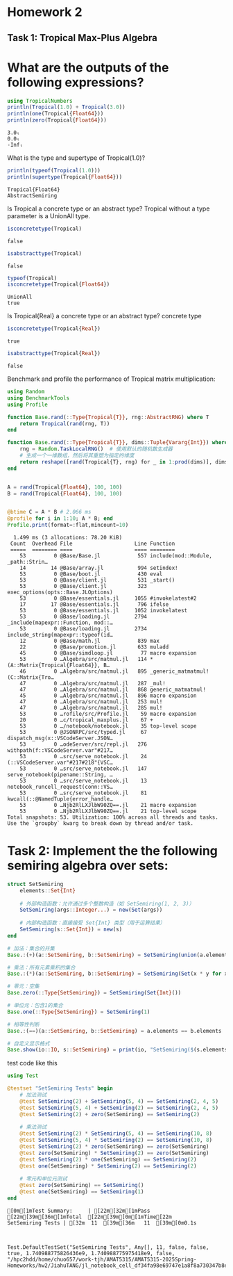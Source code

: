 # Homework 2

## Task 1: Tropical Max-Plus Algebra

# What are the outputs of the following expressions?


```julia
using TropicalNumbers
println(Tropical(1.0) + Tropical(3.0))
println(one(Tropical{Float64}))
println(zero(Tropical{Float64}))
```

    3.0ₜ
    0.0ₜ
    -Infₜ


What is the type and supertype of Tropical(1.0)?


```julia
println(typeof(Tropical(1.0)))
println(supertype(Tropical{Float64}))
```

    Tropical{Float64}
    AbstractSemiring


Is Tropical a concrete type or an abstract type?
    Tropical without a type parameter is a UnionAll type.

```julia
isconcretetype(Tropical)
```
    false

```julia
isabstracttype(Tropical)
```
    false

```julia
typeof(Tropical)
isconcretetype(Tropical{Float64})
```
    UnionAll
    true

Is Tropical{Real} a concrete type or an abstract type?
    concrete type 

```julia
isconcretetype(Tropical{Real})
```
    true

```julia
isabstracttype(Tropical{Real})
```

    false


Benchmark and profile the performance of Tropical matrix multiplication:


```julia
using Random
using BenchmarkTools
using Profile

function Base.rand(::Type{Tropical{T}}, rng::AbstractRNG) where T
    return Tropical(rand(rng, T))  
end

function Base.rand(::Type{Tropical{T}}, dims::Tuple{Vararg{Int}}) where T
    rng = Random.TaskLocalRNG()  # 使用默认的随机数生成器
    # 生成一个一维数组，然后将其重塑为指定的维度
    return reshape([rand(Tropical{T}, rng) for _ in 1:prod(dims)], dims)
end


A = rand(Tropical{Float64}, 100, 100)
B = rand(Tropical{Float64}, 100, 100)


@btime C = A * B # 2.066 ms
@profile for i in 1:10; A * B; end
Profile.print(format=:flat,mincount=10)

```

      1.499 ms (3 allocations: 78.20 KiB)
     Count  Overhead File                    Line Function
     =====  ======== ====                    ==== ========
        53         0 @Base/Base.jl            557 include(mod::Module, _path::Strin…
        14        14 @Base/array.jl           994 setindex!
        53         0 @Base/boot.jl            430 eval
        53         0 @Base/client.jl          531 _start()
        53         0 @Base/client.jl          323 exec_options(opts::Base.JLOptions)
        53         0 @Base/essentials.jl     1055 #invokelatest#2
        17        17 @Base/essentials.jl      796 ifelse
        53         0 @Base/essentials.jl     1052 invokelatest
        53         0 @Base/loading.jl        2794 _include(mapexpr::Function, mod::…
        53         0 @Base/loading.jl        2734 include_string(mapexpr::typeof(id…
        12         0 @Base/math.jl            839 max
        22         0 @Base/promotion.jl       633 muladd
        45         0 @Base/simdloop.jl         77 macro expansion
        53         0 …Algebra/src/matmul.jl   114 *(A::Matrix{Tropical{Float64}}, B…
        46         0 …Algebra/src/matmul.jl   895 _generic_matmatmul!(C::Matrix{Tro…
        47         0 …Algebra/src/matmul.jl   287 _mul!
        47         0 …Algebra/src/matmul.jl   868 generic_matmatmul!
        45         0 …Algebra/src/matmul.jl   896 macro expansion
        47         0 …Algebra/src/matmul.jl   253 mul!
        47         0 …Algebra/src/matmul.jl   285 mul!
        53         0 …rofile/src/Profile.jl    59 macro expansion
        20         0 …c/tropical_maxplus.jl    67 +
        53         0 …/notebook/notebook.jl    35 top-level scope
        53         0 @JSONRPC/src/typed.jl     67 dispatch_msg(x::VSCodeServer.JSON…
        53         0 …odeServer/src/repl.jl   276 withpath(f::VSCodeServer.var"#217…
        53         0 …src/serve_notebook.jl    24 (::VSCodeServer.var"#217#218"{VSC…
        53         0 …src/serve_notebook.jl   147 serve_notebook(pipename::String, …
        53         0 …src/serve_notebook.jl    13 notebook_runcell_request(conn::VS…
        53         0 …src/serve_notebook.jl    81 kwcall(::@NamedTuple{error_handle…
        53         0 …Njb2RlLXJlbW90ZQ==.jl    21 macro expansion
        53         0 …Njb2RlLXJlbW90ZQ==.jl    21 top-level scope
    Total snapshots: 53. Utilization: 100% across all threads and tasks. Use the `groupby` kwarg to break down by thread and/or task.


# Task 2: Implement the the following semiring algebra over sets:


```julia
struct SetSemiring
    elements::Set{Int}
    
    # 外部构造函数：允许通过多个整数构造（如 SetSemiring(1, 2, 3)）
    SetSemiring(args::Integer...) = new(Set(args))
    
    # 内部构造函数：直接接受 Set{Int} 类型（用于运算结果）
    SetSemiring(s::Set{Int}) = new(s)
end

# 加法：集合的并集
Base.:(+)(a::SetSemiring, b::SetSemiring) = SetSemiring(union(a.elements, b.elements))

# 乘法：所有元素乘积的集合
Base.:(*)(a::SetSemiring, b::SetSemiring) = SetSemiring(Set(x * y for x in a.elements for y in b.elements))

# 零元：空集
Base.zero(::Type{SetSemiring}) = SetSemiring(Set{Int}())

# 单位元：包含1的集合
Base.one(::Type{SetSemiring}) = SetSemiring(1)

# 相等性判断
Base.:(==)(a::SetSemiring, b::SetSemiring) = a.elements == b.elements

# 自定义显示格式
Base.show(io::IO, s::SetSemiring) = print(io, "SetSemiring($(s.elements))")
```

test code like this


```julia
using Test

@testset "SetSemiring Tests" begin
    # 加法测试
    @test SetSemiring(2) + SetSemiring(5, 4) == SetSemiring(2, 4, 5)
    @test SetSemiring(5, 4) + SetSemiring(2) == SetSemiring(2, 4, 5)
    @test SetSemiring(2) + zero(SetSemiring) == SetSemiring(2)
    
    # 乘法测试
    @test SetSemiring(2) * SetSemiring(5, 4) == SetSemiring(10, 8)
    @test SetSemiring(5, 4) * SetSemiring(2) == SetSemiring(10, 8)
    @test SetSemiring(2) * zero(SetSemiring) == zero(SetSemiring)
    @test zero(SetSemiring) * SetSemiring(2) == zero(SetSemiring)
    @test SetSemiring(2) * one(SetSemiring) == SetSemiring(2)
    @test one(SetSemiring) * SetSemiring(2) == SetSemiring(2)
    
    # 零元和单位元测试
    @test zero(SetSemiring) == SetSemiring()
    @test one(SetSemiring) == SetSemiring(1)
end
```

    [0m[1mTest Summary:     | [22m[32m[1mPass  [22m[39m[36m[1mTotal  [22m[39m[0m[1mTime[22m
    SetSemiring Tests | [32m  11  [39m[36m   11  [39m[0m0.1s



    Test.DefaultTestSet("SetSemiring Tests", Any[], 11, false, false, true, 1.740988775826436e9, 1.740988775975418e9, false, "/hpc2hdd/home/chuo657/work-tjh/AMAT5315/AMAT5315-2025Spring-Homeworks/hw2/JiahuTANG/jl_notebook_cell_df34fa98e69747e1a8f8a730347b8e2f_X33sdnNjb2RlLXJlbW90ZQ==.jl")

